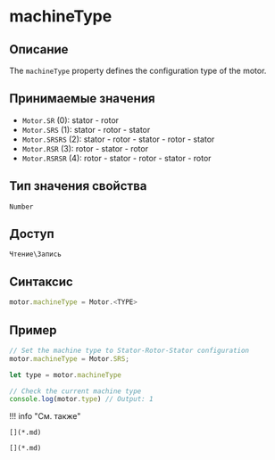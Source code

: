 # machineType

## Описание
The `machineType` property defines the configuration type of the motor.

## Принимаемые значения
- `Motor.SR` (0): stator - rotor
- `Motor.SRS` (1): stator - rotor - stator
- `Motor.SRSRS` (2): stator - rotor - stator - rotor - stator
- `Motor.RSR` (3): rotor - stator - rotor
- `Motor.RSRSR` (4): rotor - stator - rotor - stator - rotor

## Тип значения свойства
`Number`

## Доступ
`Чтение\Запись`

## Синтаксис
``` javascript
motor.machineType = Motor.<TYPE>
```
## Пример
``` javascript linenums="1"
// Set the machine type to Stator-Rotor-Stator configuration
motor.machineType = Motor.SRS;

let type = motor.machineType

// Check the current machine type
console.log(motor.type) // Output: 1
```
!!! info "См. также"

    [](*.md)
	
	[](*.md)
